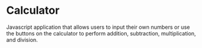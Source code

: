 # Calculator

Javascript application that allows users to input their own numbers or use the buttons on the calculator to perform addition, subtraction, multiplication, and division. 